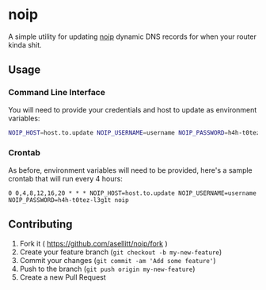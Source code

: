 # noip

A simple utility for updating [noip](https://www.noip.com/integrate/request)
dynamic DNS records for when your router kinda shit.

## Usage

### Command Line Interface 

You will need to provide your credentials and host to update as environment variables:

```bash
NOIP_HOST=host.to.update NOIP_USERNAME=username NOIP_PASSWORD=h4h-t0tez-l3g1t noip
```

### Crontab

As before, environment variables will need to be provided, here's a sample crontab that will run every 4 hours:

```crontab
0 0,4,8,12,16,20 * * * NOIP_HOST=host.to.update NOIP_USERNAME=username NOIP_PASSWORD=h4h-t0tez-l3g1t noip
```

## Contributing

1. Fork it ( https://github.com/asellitt/noip/fork )
2. Create your feature branch (`git checkout -b my-new-feature`)
3. Commit your changes (`git commit -am 'Add some feature'`)
4. Push to the branch (`git push origin my-new-feature`)
5. Create a new Pull Request
